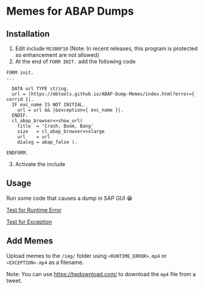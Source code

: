 # Memes for ABAP Dumps

## Installation

1. Edit include `MS380F10` (Note: In recent releases, this program is protected so enhancement are not allowed)
2. At the end of `FORM INIT.` add the following code

```abap
FORM init.
...

  DATA url TYPE string.
  url = |https://mbtools.github.io/ABAP-Dump-Memes/index.html?error={ cerrid }|.
  IF exc_name IS NOT INITIAL.
    url = url && |&exception={ exc_name }|.
  ENDIF.
  cl_abap_browser=>show_url(
    title  = 'Crash, Boom, Bang'
    size   = cl_abap_browser=>xlarge
    url    = url
    dialog = abap_false ).
  
ENDFORM.
```

3. Activate the include

## Usage

Run some code that causes a dump in SAP GUI 😁

[Test for Runtime Error](https://mbtools.github.io/ABAP-Dump-Memes/index.html?exception=ITAB_LINE_NOT_FOUND)

[Test for Exception](https://mbtools.github.io/ABAP-Dump-Memes/index.html?exception=CX_SY_ZERODIVIDE)

## Add Memes

Upload memes to the `/img/` folder using `<RUNTIME_ERROR>.mp4` or `<EXCEPTION>.mp4` as a filename.

Note: You can use https://twdownload.com/ to download the `mp4` file from a tweet.
